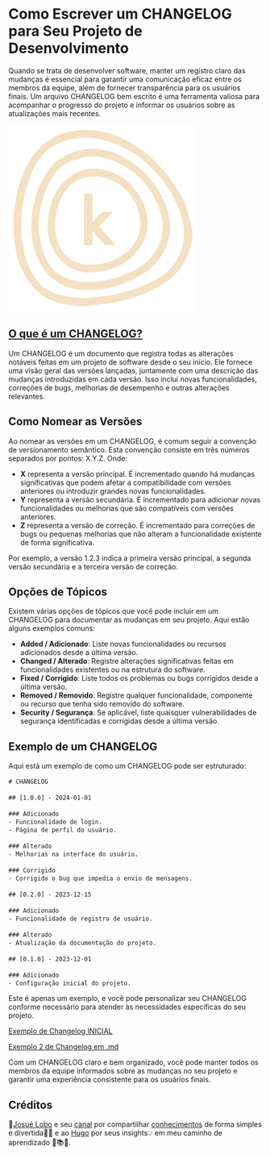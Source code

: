 # Como Escrever um CHANGELOG para Seu Projeto de Desenvolvimento

Quando se trata de desenvolver software, manter um registro claro das mudanças é essencial para garantir uma comunicação eficaz entre os membros da equipe, além de fornecer transparência para os usuários finais. Um arquivo CHANGELOG bem escrito é uma ferramenta valiosa para acompanhar o progresso do projeto e informar os usuários sobre as atualizações mais recentes.

![icon](icon.svg)

## [O que é um CHANGELOG?](https://www.youtube.com/watch?v=c-yIBfyED34)

Um CHANGELOG é um documento que registra todas as alterações notáveis feitas em um projeto de software desde o seu início. Ele fornece uma visão geral das versões lançadas, juntamente com uma descrição das mudanças introduzidas em cada versão. Isso inclui novas funcionalidades, correções de bugs, melhorias de desempenho e outras alterações relevantes.

## Como Nomear as Versões

Ao nomear as versões em um CHANGELOG, é comum seguir a convenção de versionamento semântico. Esta convenção consiste em três números separados por pontos: X.Y.Z. Onde:

- **X** representa a versão principal. É incrementado quando há mudanças significativas que podem afetar a compatibilidade com versões anteriores ou introduzir grandes novas funcionalidades.
- **Y** representa a versão secundária. É incrementado para adicionar novas funcionalidades ou melhorias que são compatíveis com versões anteriores.
- **Z** representa a versão de correção. É incrementado para correções de bugs ou pequenas melhorias que não alteram a funcionalidade existente de forma significativa.

Por exemplo, a versão 1.2.3 indica a primeira versão principal, a segunda versão secundária e a terceira versão de correção.

## Opções de Tópicos

Existem várias opções de tópicos que você pode incluir em um CHANGELOG para documentar as mudanças em seu projeto. Aqui estão alguns exemplos comuns:

- **Added / Adicionado**: Liste novas funcionalidades ou recursos adicionados desde a última versão.
- **Changed / Alterado**: Registre alterações significativas feitas em funcionalidades existentes ou na estrutura do software.
- **Fixed / Corrigido**: Liste todos os problemas ou bugs corrigidos desde a última versão.
- **Removed / Removido**: Registre qualquer funcionalidade, componente ou recurso que tenha sido removido do software.
- **Security /  Segurança**: Se aplicável, liste quaisquer vulnerabilidades de segurança identificadas e corrigidas desde a última versão.

## Exemplo de um CHANGELOG

Aqui está um exemplo de como um CHANGELOG pode ser estruturado:

```
# CHANGELOG

## [1.0.0] - 2024-01-01

### Adicionado
- Funcionalidade de login.
- Página de perfil do usuário.

### Alterado
- Melhorias na interface do usuário.

### Corrigido
- Corrigido o bug que impedia o envio de mensagens.

## [0.2.0] - 2023-12-15

### Adicionado
- Funcionalidade de registro de usuário.

### Alterado
- Atualização da documentação do projeto.

## [0.1.0] - 2023-12-01

### Adicionado
- Configuração inicial do projeto.
```

Este é apenas um exemplo, e você pode personalizar seu CHANGELOG conforme necessário para atender às necessidades específicas do seu projeto.


[Exemplo de Changelog INICIAL ](CHANGELOG.md)

[Exemplo 2 de Changelog em .md](CHANGELOG2.md)

Com um CHANGELOG claro e bem organizado, você pode manter todos os membros da equipe informados sobre as mudanças no seu projeto e garantir uma experiência consistente para os usuários finais.

## Créditos
  👏[Josué Lobo](https://www.linkedin.com/in/jojosuelobo) e seu [canal](https://www.youtube.com/@jojosueloboYT) por compartilhar [conhecimentos](https://github.com/jojosuelobo) de forma simples e divertida🙏✨ e ao [Hugo](https://www.linkedin.com/in/thishugo/) por seus insights💡 em meu caminho de aprendizado
🌟📚🚀.
